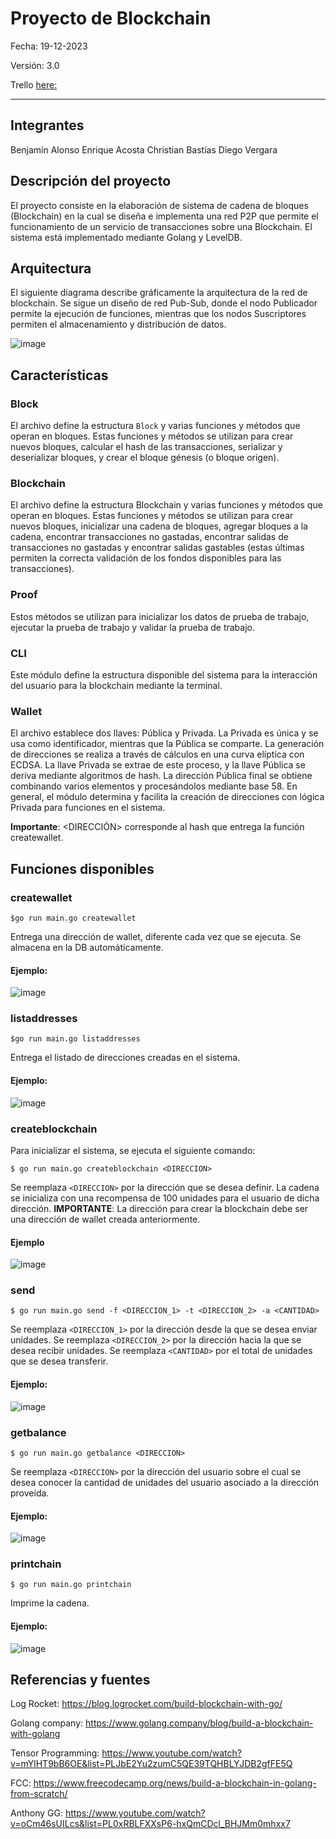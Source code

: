 # Proyecto de Blockchain

Fecha: 19-12-2023

Versión: 3.0

Trello [here:](https://trello.com/invite/b/6WKRprW0/ATTI7361f964a6ed79459b46af15b121fc76E1CC819F/blockchain)

----
## Integrantes

Benjamín Alonso
Enrique Acosta
Christian Bastías
Diego Vergara

## Descripción del proyecto

El proyecto consiste en la elaboración de sistema de cadena de bloques (Blockchain) en la cual se diseña e implementa una red P2P que permite el funcionamiento de un servicio de transacciones sobre una Blockchain. El sistema está implementado mediante Golang y LevelDB.

## Arquitectura
El siguiente diagrama describe gráficamente la arquitectura de la red de blockchain. Se sigue un diseño de red Pub-Sub, donde el nodo Publicador permite la ejecución de funciones, mientras que los nodos Suscriptores permiten el almacenamiento y distribución de datos.

![image](https://github.com/benja-iag/blockchain/assets/72109509/c7a401db-91d0-482d-88c1-cb2a5e741ce3)

## Características

### Block

El archivo define la estructura `Block` y varias funciones y métodos que operan en bloques. Estas funciones y métodos se utilizan para crear nuevos bloques, calcular el hash de las transacciones, serializar y deserializar bloques, y crear el bloque génesis (o bloque origen).

### Blockchain

 El archivo define la estructura Blockchain y varias funciones y métodos que operan en bloques. Estas funciones y métodos se utilizan para crear nuevos bloques, inicializar una cadena de bloques, agregar bloques a la cadena, encontrar transacciones no gastadas, encontrar salidas de transacciones no gastadas y encontrar salidas gastables (estas últimas permiten la correcta validación de los fondos disponibles para las transacciones).

### Proof

Estos métodos se utilizan para inicializar los datos de prueba de trabajo, ejecutar la prueba de trabajo y validar la prueba de trabajo.

### CLI

Este módulo define la estructura disponible del sistema para la interacción del usuario para la blockchain mediante la terminal.

### Wallet

El archivo establece dos llaves: Pública y Privada. La Privada es única y se usa como identificador, mientras que la Pública se comparte. La generación de direcciones se realiza a través de cálculos en una curva elíptica con ECDSA. La llave Privada se extrae de este proceso, y la llave Pública se deriva mediante algoritmos de hash. La dirección Pública final se obtiene combinando varios elementos y procesándolos mediante base 58. En general, el módulo determina y facilita la creación de direcciones con lógica Privada para funciones en el sistema.

**Importante**: <DIRECCIÓN> corresponde al hash que entrega la función createwallet.

## Funciones disponibles



### createwallet

```$go run main.go createwallet ```

Entrega una dirección de wallet, diferente cada vez que se ejecuta. Se almacena en la DB automáticamente.

#### Ejemplo:

![image](https://github.com/benja-iag/blockchain/assets/72109509/4f6fafa4-a8c4-42ce-abee-cb863d873780)

 

### listaddresses

```$go run main.go listaddresses```

Entrega el listado de direcciones creadas en el sistema.

#### Ejemplo:

![image](https://github.com/benja-iag/blockchain/assets/72109509/2a042e0d-1a88-4a86-bfb1-618c7d0865cc)




### createblockchain

Para inicializar el sistema, se ejecuta el siguiente comando:

```$ go run main.go createblockchain <DIRECCION>```

Se reemplaza `<DIRECCION>` por la dirección que se desea definir. La cadena se inicializa con una recompensa de 100 unidades para el usuario de dicha dirección. 
**IMPORTANTE**: La dirección para crear la blockchain debe ser una dirección de wallet creada anteriormente.

#### Ejemplo
![image](https://github.com/benja-iag/blockchain/assets/72109509/32894f71-fbc8-4a0e-8356-c19a02366e1a)

### send

```$ go run main.go send -f <DIRECCION_1> -t <DIRECCION_2> -a <CANTIDAD>```

Se reemplaza `<DIRECCION_1>` por la dirección desde la que se desea enviar unidades. Se reemplaza `<DIRECCION_2>` por la dirección hacia la que se desea recibir unidades. Se reemplaza `<CANTIDAD>` por el total de unidades que se desea transferir.

#### Ejemplo:
![image](https://github.com/benja-iag/blockchain/assets/72109509/39f9940d-b2ea-4809-a6db-214d27837a8e)


### getbalance

```$ go run main.go getbalance <DIRECCION>```

Se reemplaza `<DIRECCION>` por la dirección del usuario sobre el cual se desea conocer la cantidad de unidades del usuario asociado a la dirección proveída.


#### Ejemplo:
![image](https://github.com/benja-iag/blockchain/assets/72109509/5cf25374-7f3d-4ec1-a040-b7c63afe2a53)


### printchain

```$ go run main.go printchain```

Imprime la cadena.
#### Ejemplo:
![image](https://github.com/benja-iag/blockchain/assets/72109509/d0b114a6-a30a-449e-a1d8-95f5e067d8e6)




## Referencias y fuentes

Log Rocket: https://blog.logrocket.com/build-blockchain-with-go/

Golang company: https://www.golang.company/blog/build-a-blockchain-with-golang

Tensor Programming: https://www.youtube.com/watch?v=mYlHT9bB6OE&list=PLJbE2Yu2zumC5QE39TQHBLYJDB2gfFE5Q

FCC: https://www.freecodecamp.org/news/build-a-blockchain-in-golang-from-scratch/

Anthony GG: https://www.youtube.com/watch?v=oCm46sUILcs&list=PL0xRBLFXXsP6-hxQmCDcl_BHJMm0mhxx7

